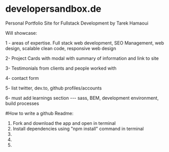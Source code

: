 # developersandbox.de
Personal Portfolio Site for Fullstack Development by Tarek Hamaoui

Will showcase:

1 - areas of expertise. Full stack web development, SEO Management, web design, scalable clean code, responsive web design

2- Project Cards with modal with summary of information and link to site

3- Testimonials from clients and people worked with

4- contact form

5- list twitter, dev.to, github profiles/accounts

6- must add learnings section --- sass, BEM, development environment, build processes



#How to write a github Readme:
1. Fork and download the app and open in terminal
2. Install dependencies using "npm install" command in terminal
3.
4.
5.
